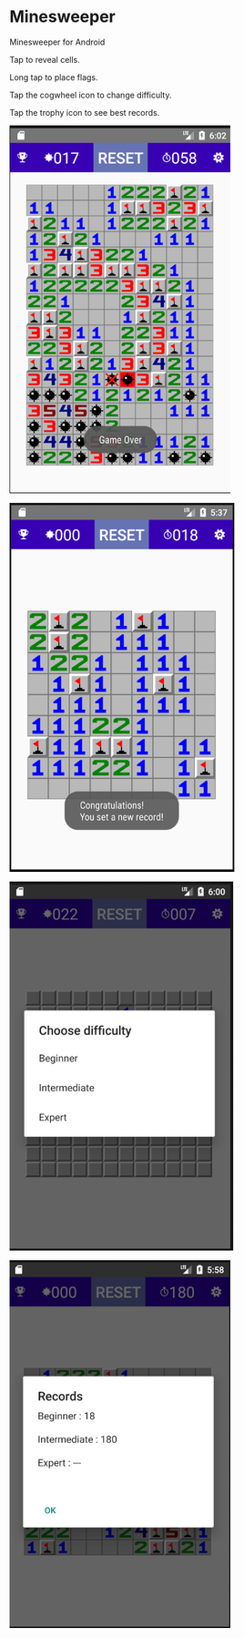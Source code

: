 # Minesweeper
Minesweeper for Android

Tap to reveal cells.

Long tap to place flags.

Tap the cogwheel icon to change difficulty.

Tap the trophy icon to see best records.

![screenshot 1](./sc1.png)

![screenshot 2](./sc2.png)

![screenshot 3](./sc3.png)

![screenshot 4](./sc4.png)
